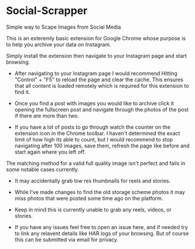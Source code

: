 # Social-Scrapper
Simple way to Scape Images from Social Media

This is an exteremly basic extension for Google Chrome whose purpose is to help you archive your data on Instagram.

Simply install the extension then navigate to your Instagram page and start browsing.

* After navigating to your Instagram page I would recommend Hitting "Control" + "F5" to reload the page and clear the cache. This ensures that all content is loaded remotely which is required for this extension to find it.

* Once you find a post with images you would like to archive click it opening the fullscreen post and navigate through the photos of the post if there are more than two.

* If you have a lot of posts to go through watch the counter on the extension icon in the Chrome toolbar. I haven't determined the exact limit of how high its able to count, but I would recommend to stop navigating after 100 images, save them, refresh the page like before and start again where you left off.

The matching method for a valid full quality image isn't perfect and fails in some notable cases currently. 

* It may accidentally grab low res thumbnails for reels and stories. 

* While I've made changes to find the old storage scheme photos it may miss photos that were posted some time ago on the platform. 

* Keep in mind this is currently unable to grab any reels, videos, or stories. 

* If you have any issues feel free to open an issue here, and if needed try to link any relavent details like HAR logs of your browsing. But of course this can be submitted via email for privacy.
